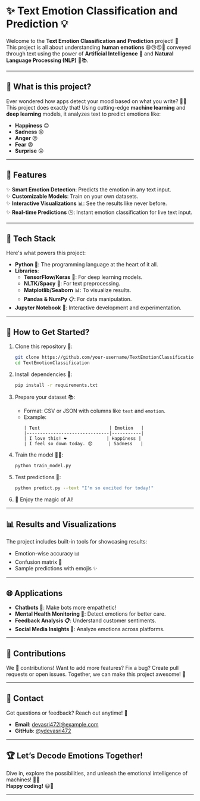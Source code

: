 # ✨ Text Emotion Classification and Prediction 💡

Welcome to the **Text Emotion Classification and Prediction** project! 🚀  
This project is all about understanding **human emotions** 😄😢😡🤔 conveyed through text using the power of **Artificial Intelligence** 🤖 and **Natural Language Processing (NLP)** 🧠📚.

---

## 📌 **What is this project?**  
Ever wondered how apps detect your mood based on what you write? 📝🤔  
This project does exactly that! Using cutting-edge **machine learning** and **deep learning** models, it analyzes text to predict emotions like:  
- **Happiness** 😊  
- **Sadness** 😢  
- **Anger** 😠  
- **Fear** 😨  
- **Surprise** 😲  

---

## 🚀 **Features**

✨ **Smart Emotion Detection**: Predicts the emotion in any text input.  
✨ **Customizable Models**: Train on your own datasets.  
✨ **Interactive Visualizations** 📊: See the results like never before.  
✨ **Real-time Predictions** 🕒: Instant emotion classification for live text input.  

---

## 🔧 **Tech Stack**
Here's what powers this project:  
- **Python 🐍**: The programming language at the heart of it all.  
- **Libraries**:
  - **TensorFlow/Keras** 🤖: For deep learning models.  
  - **NLTK/Spacy** 🤩: For text preprocessing.  
  - **Matplotlib/Seaborn** 📊: To visualize results.  
  - **Pandas & NumPy** 📋: For data manipulation.  
- **Jupyter Notebook** 📒: Interactive development and experimentation.

---

## 🔼 **How to Get Started?**

1. Clone this repository 📂:
   ```bash
   git clone https://github.com/your-username/TextEmotionClassification.git
   cd TextEmotionClassification
   ```

2. Install dependencies 🔨:
   ```bash
   pip install -r requirements.txt
   ```

3. Prepare your dataset 📚:
   - Format: CSV or JSON with columns like `text` and `emotion`.  
   - Example:
     ```
     | Text                          | Emotion   |
     |-------------------------------|-----------|
     | I love this! ❤️               | Happiness |
     | I feel so down today. 😞      | Sadness   |
     ```

4. Train the model 🏋️‍♂️:
   ```bash
   python train_model.py
   ```

5. Test predictions 🔮:
   ```bash
   python predict.py --text "I'm so excited for today!"  
   ```

6. 🎉 Enjoy the magic of AI!

---

## 📊 **Results and Visualizations**
The project includes built-in tools for showcasing results:  
- Emotion-wise accuracy 📊  
- Confusion matrix 🔸  
- Sample predictions with emojis ✨  

---

## 🌐 **Applications**
- **Chatbots 🤖**: Make bots more empathetic!  
- **Mental Health Monitoring 🧠**: Detect emotions for better care.  
- **Feedback Analysis 📋**: Understand customer sentiments.  
- **Social Media Insights 📱**: Analyze emotions across platforms.

---

## 🤝 **Contributions**
We 💖 contributions! Want to add more features? Fix a bug? Create pull requests or open issues. Together, we can make this project awesome! 🌟

---

## 📩 **Contact**
Got questions or feedback? Reach out anytime! 📩  
- **Email**: devasri472l@example.com  
- **GitHub**: [@ydevasri472](https://github.com/devasri472)  

---

## 🏆 **Let’s Decode Emotions Together!**
Dive in, explore the possibilities, and unleash the emotional intelligence of machines! 🚀💡  
**Happy coding!** 😃🎉  

---



